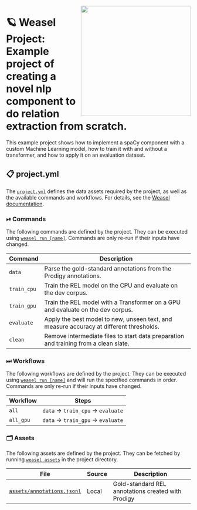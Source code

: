 <a href="https://www.youtube.com/watch?v=8HL-Ap5_Axo" target="_blank"><img src="https://user-images.githubusercontent.com/8796347/117116338-8566cc00-ad8e-11eb-9cd3-e88e94fadb6a.jpg" width="300" height="auto" align="right" /></a>


<!-- WEASEL: AUTO-GENERATED DOCS START (do not remove) -->

# 🪐 Weasel Project: Example project of creating a novel nlp component to do relation extraction from scratch.

This example project shows how to implement a spaCy component with a custom Machine Learning model, how to train it with and without a transformer, and how to apply it on an evaluation dataset.

## 📋 project.yml

The [`project.yml`](project.yml) defines the data assets required by the
project, as well as the available commands and workflows. For details, see the
[Weasel documentation](https://github.com/explosion/weasel).

### ⏯ Commands

The following commands are defined by the project. They
can be executed using [`weasel run [name]`](https://github.com/explosion/weasel/tree/main/docs/cli.md#rocket-run).
Commands are only re-run if their inputs have changed.

| Command | Description |
| --- | --- |
| `data` | Parse the gold-standard annotations from the Prodigy annotations. |
| `train_cpu` | Train the REL model on the CPU and evaluate on the dev corpus. |
| `train_gpu` | Train the REL model with a Transformer on a GPU and evaluate on the dev corpus. |
| `evaluate` | Apply the best model to new, unseen text, and measure accuracy at different thresholds. |
| `clean` | Remove intermediate files to start data preparation and training from a clean slate. |

### ⏭ Workflows

The following workflows are defined by the project. They
can be executed using [`weasel run [name]`](https://github.com/explosion/weasel/tree/main/docs/cli.md#rocket-run)
and will run the specified commands in order. Commands are only re-run if their
inputs have changed.

| Workflow | Steps |
| --- | --- |
| `all` | `data` &rarr; `train_cpu` &rarr; `evaluate` |
| `all_gpu` | `data` &rarr; `train_gpu` &rarr; `evaluate` |

### 🗂 Assets

The following assets are defined by the project. They can
be fetched by running [`weasel assets`](https://github.com/explosion/weasel/tree/main/docs/cli.md#open_file_folder-assets)
in the project directory.

| File | Source | Description |
| --- | --- | --- |
| [`assets/annotations.jsonl`](assets/annotations.jsonl) | Local | Gold-standard REL annotations created with Prodigy |

<!-- WEASEL: AUTO-GENERATED DOCS END (do not remove) -->
